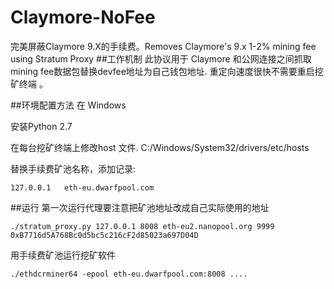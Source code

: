 # Claymore-NoFee
完美屏蔽Claymore 9.X的手续费。Removes Claymore's 9.x 1-2% mining fee using Stratum Proxy
##工作机制
此协议用于 Claymore 和公网连接之间抓取mining fee数据包替换devfee地址为自己钱包地址. 重定向速度很快不需要重启挖矿终端 。

##环境配置方法
在 Windows

安装Python 2.7

在每台挖矿终端上修改host 文件. C:/Windows/System32/drivers/etc/hosts

替换手续费矿池名称，添加记录:

```
127.0.0.1   eth-eu.dwarfpool.com
```
##运行
第一次运行代理要注意把矿池地址改成自己实际使用的地址
```
./stratum_proxy.py 127.0.0.1 8008 eth-eu2.nanopool.org 9999 0xB7716d5A768Bc0d5bc5c216cF2d85023a697D04D
```

用手续费矿池运行挖矿软件
```
./ethdcrminer64 -epool eth-eu.dwarfpool.com:8008 ....
```
